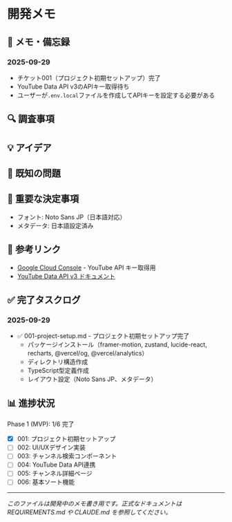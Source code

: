 # 開発メモ

## 📝 メモ・備忘録
### 2025-09-29
- チケット001（プロジェクト初期セットアップ）完了
- YouTube Data API v3のAPIキー取得待ち
- ユーザーが`.env.local`ファイルを作成してAPIキーを設定する必要がある

## 🔍 調査事項
<!-- 後で調査が必要な項目 -->

## 💡 アイデア
<!-- 実装アイデアや改善案 -->

## 🐛 既知の問題
<!-- 発見したバグや問題点 -->

## 📌 重要な決定事項
- フォント: Noto Sans JP（日本語対応）
- メタデータ: 日本語設定済み

## 🔗 参考リンク
- [Google Cloud Console](https://console.cloud.google.com/) - YouTube API キー取得用
- [YouTube Data API v3 ドキュメント](https://developers.google.com/youtube/v3)

## ✅ 完了タスクログ
### 2025-09-29
- ✅ 001-project-setup.md - プロジェクト初期セットアップ完了
  - パッケージインストール（framer-motion, zustand, lucide-react, recharts, @vercel/og, @vercel/analytics）
  - ディレクトリ構造作成
  - TypeScript型定義作成
  - レイアウト設定（Noto Sans JP、メタデータ）

## 📊 進捗状況
Phase 1 (MVP): 1/6 完了
- [x] 001: プロジェクト初期セットアップ
- [ ] 002: UI/UXデザイン実装
- [ ] 003: チャンネル検索コンポーネント
- [ ] 004: YouTube Data API連携
- [ ] 005: チャンネル詳細ページ
- [ ] 006: 基本ソート機能

---

_このファイルは開発中のメモ書き用です。正式なドキュメントは REQUIREMENTS.md や CLAUDE.md を参照してください。_
